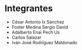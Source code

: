 # Integrantes
- César Antonio Ix Sánchez
- Foster Medina Sergio David
- Adalberto Enai Pech Us
- Carlos Salazar
- Iván José Rodríguez Maldonado
